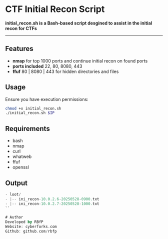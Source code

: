 # CTF Initial Recon Script

**initial_recon.sh is a Bash-based script desgined to assist in the initial recon for CTFs**

___

## Features
- **nmap** for top 1000 ports and continue initial recon on found ports
- **ports included** 22, 80, 8080, 443
- **ffuf** 80 | 8080 | 443 for hidden directories and files

## Usage

Ensure you have execution permissions:

```bash
chmod +x initial_recon.sh
./initial_recon.sh $IP
```

## Requirements
- bash
- nmap
- curl
- whatweb
- ffuf
- openssl

## Output
```kotlin
- loot/
- |-- ini_recon-10.0.2.6-20250528-0900.txt
- |-- ini_recon-10.0.2.7-20250528-1000.txt
``

# Author
Developed by RBfP
Website: cyberforks.com
Github: github.com/rbfp
